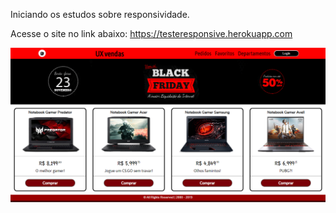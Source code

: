 Iniciando os estudos sobre responsividade.

Acesse o site no link abaixo:
https://testeresponsive.herokuapp.com

![Imagem Ilustrativa](https://github.com/CleitonBrito/teste_responsive/blob/master/imagens/exemploSiteUX.png)
